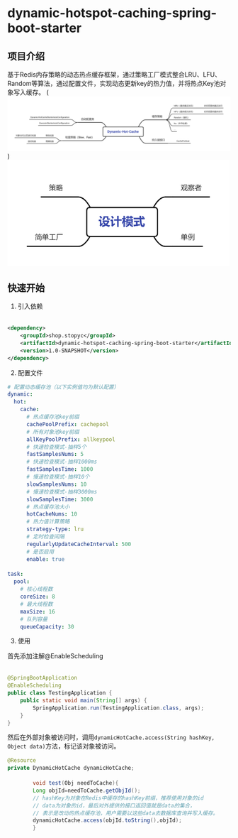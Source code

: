 # dynamic-hotspot-caching-spring-boot-starter

## 项目介绍

基于Redis内存策略的动态热点缓存框架，通过策略工厂模式整合LRU、LFU、Random等算法，通过配置文件，实现动态更新key的热力值，并将热点Key池对象写入缓存。
(![Dynamic-Hot-Cache](https://github.com/stopyc/picb/blob/7b64a173da77febd5729567457f0ec7fb984ed1c/Dynamic-Hot-Cache.png?raw=true))
<img src="https://github.com/stopyc/picb/blob/main/%E8%AE%BE%E8%AE%A1%E6%A8%A1%E5%BC%8F.png?raw=true" alt="设计模式" style="zoom:50%;" />

## 快速开始

1. 引入依赖

```xml 

<dependency>
    <groupId>shop.stopyc</groupId>
    <artifactId>dynamic-hotspot-caching-spring-boot-starter</artifactId>
    <version>1.0-SNAPSHOT</version>
</dependency>
```

2. 配置文件

```yaml
# 配置动态缓存池（以下实例值均为默认配置）
dynamic:
  hot:
    cache:
      # 热点缓存池key前缀
      cachePoolPrefix: cachepool
      # 所有对象池key前缀
      allKeyPoolPrefix: allkeypool
      # 快速检查模式-抽样5个
      fastSamplesNums: 5
      # 快速检查模式-抽样1000ms
      fastSamplesTime: 1000
      # 慢速检查模式-抽样10个
      slowSamplesNums: 10
      # 慢速检查模式-抽样3000ms
      slowSamplesTime: 3000
      # 热点缓存池大小
      hotCacheNums: 10
      # 热力值计算策略
      strategy-type: lru
      # 定时检查间隔
      regularlyUpdateCacheInterval: 500
      # 是否启用
      enable: true

task:
  pool:
    # 核心线程数
    coreSize: 8
    # 最大线程数
    maxSize: 16
    # 队列容量
    queueCapacity: 30
```

3. 使用

首先添加注解@EnableScheduling

```java

@SpringBootApplication
@EnableScheduling
public class TestingApplication {
    public static void main(String[] args) {
        SpringApplication.run(TestingApplication.class, args);
    }
}
```

然后在外部对象被访问时，调用`dynamicHotCache.access(String hashKey, Object data)`方法，标记该对象被访问。

```java
@Resource
private DynamicHotCache dynamicHotCache;

        void test(Obj needToCache){
        Long objId=needToCache.getObjId();
        // hashKey为对象在Redis中缓存的hashKey前缀，推荐使用对象的id
        // data为对象的id，最后对外提供的接口返回值就是data的集合，
        // 表示是改动的热点缓存池，用户需要以这些data去数据库查询并写入缓存。
        dynamicHotCache.access(objId.toString(),objId);
        }
```